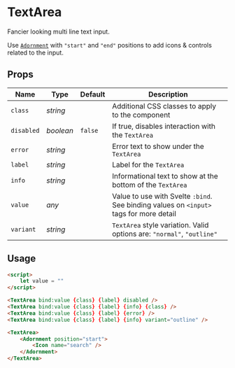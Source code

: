 # TextArea
Fancier looking multi line text input.

Use [`Adornment`](./adornment.md) with `"start"` and `"end"` positions to add
icons & controls related to the input.

## Props
| Name | Type | Default | Description |
| --- | --- | --- | --- |
| `class` | _string_ | | Additional CSS classes to apply to the component
| `disabled` | _boolean_ | `false` | If true, disables interaction with the `TextArea`
| `error` | _string_ | | Error text to show under the `TextArea`
| `label` | _string_ | | Label for the `TextArea`
| `info` | _string_ | | Informational text to show at the bottom of the `TextArea`
| `value` | _any_ | | Value to use with Svelte `:bind`. See binding values on `<input>` tags for more detail
| `variant` | _string_ | | `TextArea` style variation. Valid options are: `"normal"`, `"outline"`

## Usage
```html
<script>
    let value = ""
</script>

<TextArea bind:value {class} {label} disabled />
<TextArea bind:value {class} {label} {info} {class} />
<TextArea bind:value {class} {label} {error} />
<TextArea bind:value {class} {label} {info} variant="outline" />

<TextArea>
    <Adornment position="start">
        <Icon name="search" />
    </Adornment>
</TextArea>
```
